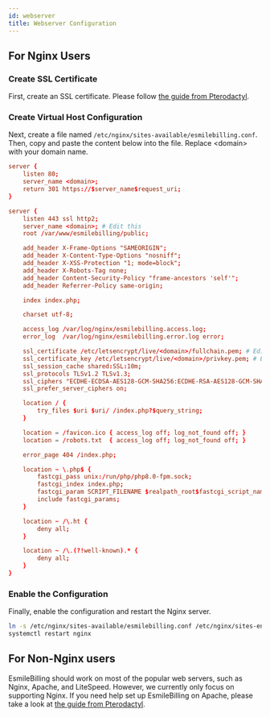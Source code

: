 ```yaml
---
id: webserver
title: Webserver Configuration
---
```


## For Nginx Users

### Create SSL Certificate

First, create an SSL certificate. Please follow [the guide from Pterodactyl](https://pterodactyl.io/tutorials/creating_ssl_certificates.html).

### Create Virtual Host Configuration

Next, create a file named `/etc/nginx/sites-available/esmilebilling.conf`. Then, copy and paste the content below into the file. Replace &lt;domain&gt; with your domain name.

```conf
server {
    listen 80;
    server_name <domain>;
    return 301 https://$server_name$request_uri;
}

server {
    listen 443 ssl http2;
    server_name <domain>; # Edit this
    root /var/www/esmilebilling/public;

    add_header X-Frame-Options "SAMEORIGIN";
    add_header X-Content-Type-Options "nosniff";
    add_header X-XSS-Protection "1; mode=block";
    add_header X-Robots-Tag none;
    add_header Content-Security-Policy "frame-ancestors 'self'";
    add_header Referrer-Policy same-origin;

    index index.php;

    charset utf-8;

    access_log /var/log/nginx/esmilebilling.access.log;
    error_log  /var/log/nginx/esmilebilling.error.log error;

    ssl_certificate /etc/letsencrypt/live/<domain>/fullchain.pem; # Edit this
    ssl_certificate_key /etc/letsencrypt/live/<domain>/privkey.pem; # Edit this
    ssl_session_cache shared:SSL:10m;
    ssl_protocols TLSv1.2 TLSv1.3;
    ssl_ciphers "ECDHE-ECDSA-AES128-GCM-SHA256:ECDHE-RSA-AES128-GCM-SHA256:ECDHE-ECDSA-AES256-GCM-SHA384:ECDHE-RSA-AES256-GCM-SHA384:ECDHE-ECDSA-CHACHA20-POLY1305:ECDHE-RSA-CHACHA20-POLY1305:DHE-RSA-AES128-GCM-SHA256:DHE-RSA-AES256-GCM-SHA384";
    ssl_prefer_server_ciphers on;

    location / {
        try_files $uri $uri/ /index.php?$query_string;
    }

    location = /favicon.ico { access_log off; log_not_found off; }
    location = /robots.txt  { access_log off; log_not_found off; }

    error_page 404 /index.php;

    location ~ \.php$ {
        fastcgi_pass unix:/run/php/php8.0-fpm.sock;
        fastcgi_index index.php;
        fastcgi_param SCRIPT_FILENAME $realpath_root$fastcgi_script_name;
        include fastcgi_params;
    }

    location ~ /\.ht {
        deny all;
    }

    location ~ /\.(?!well-known).* {
        deny all;
    }
}
```

### Enable the Configuration

Finally, enable the configuration and restart the Nginx server.

```bash
ln -s /etc/nginx/sites-available/esmilebilling.conf /etc/nginx/sites-enabled/esmilebilling.conf
systemctl restart nginx
```

## For Non-Nginx users

EsmileBilling should work on most of the popular web servers, such as Nginx, Apache, and LiteSpeed. However, we currently only focus on supporting Nginx. If you need help set up EsmileBilling on Apache, please take a look at [the guide from Pterodactyl](https://pterodactyl.io/panel/1.0/webserver_configuration.html#apache-with-ssl).
